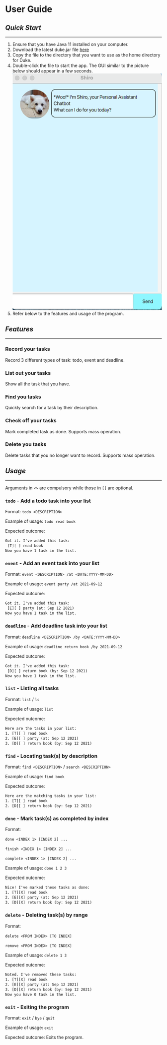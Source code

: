 # User Guide

## *Quick Start*
___
1. Ensure that you have Java 11 installed on your computer.
2. Download the latest duke.jar file [here](https://github.com/tanruiquan/ip/releases)
3. Copy the file to the directory that you want to use as the home directory for Duke.
4. Double-click the file to start the app. The GUI similar to the picture below should appear in a few seconds. ![Example GUI](Example.png)
5. Refer below to the features and usage of the program.

## *Features*
___
### Record your tasks

Record 3 different types of task: todo, event and deadline.

### List out your tasks

Show all the task that you have.

### Find you tasks

Quickly search for a task by their description.

### Check off your tasks

Mark completed task as done. Supports mass operation.

### Delete you tasks

Delete tasks that you no longer want to record. Supports mass operation.

## *Usage*
___

Arguments in `<>` are compulsory while those in `[]` are optional.

### `todo` - Add a todo task into your list

Format: `todo <DESCRIPTION>`

Example of usage:
`todo read book`

Expected outcome:
```
Got it. I've added this task:
 [T][ ] read book
Now you have 1 task in the list.
```

### `event` - Add an event task into your list

Format: `event <DESCRIPTION> /at <DATE:YYYY-MM-DD>`

Example of usage: `event party /at 2021-09-12`

Expected outcome:
```
Got it. I've added this task:
 [E][ ] party (at: Sep 12 2021)
Now you have 1 task in the list.
```

### `deadline` - Add deadline task into your list

Format: `deadline <DESCRIPTION> /by <DATE:YYYY-MM-DD>`

Example of usage: `deadline return book /by 2021-09-12`

Expected outcome:
```
Got it. I've added this task:
 [D][ ] return book (by: Sep 12 2021)
Now you have 1 task in the list.
```

### `list` - Listing all tasks

Format: `list` / `ls`

Example of usage: `list`

Expected outcome:
```
Here are the tasks in your list:
1. [T][ ] read book
2. [E][ ] party (at: Sep 12 2021)
3. [D][ ] return book (by: Sep 12 2021)
```

### `find` - Locating task(s) by description

Format: `find <DESCRIPTION>` / `search <DESCRIPTION>`

Example of usage: `find book`

Expected outcome:
```
Here are the matching tasks in your list:
1. [T][ ] read book
2. [D][ ] return book (by: Sep 12 2021)
```

### `done` - Mark task(s) as completed by index

Format:

`done <INDEX 1> [INDEX 2] ...` 

`finish <INDEX 1> [INDEX 2] ...` 

`complete <INDEX 1> [INDEX 2] ...`

Example of usage: `done 1 2 3`

Expected outcome:
```
Nice! I've marked these tasks as done:
1. [T][X] read book
2. [E][X] party (at: Sep 12 2021)
3. [D][X] return book (by: Sep 12 2021)
```

### `delete` - Deleting task(s) by range

Format: 

`delete <FROM INDEX> [TO INDEX]`

`remove <FROM INDEX> [TO INDEX]`

Example of usage: `delete 1 3`

Expected outcome:
```
Noted. I've removed these tasks:
1. [T][X] read book
2. [E][X] party (at: Sep 12 2021)
3. [D][X] return book (by: Sep 12 2021)
Now you have 0 task in the list.
```

### `exit` - Exiting the program

Format: `exit` / `bye` / `quit`

Example of usage: `exit`

Expected outcome: Exits the program.
